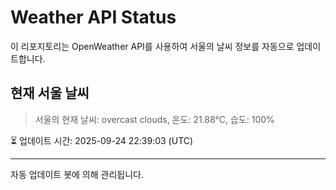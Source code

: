 
# Weather API Status

이 리포지토리는 OpenWeather API를 사용하여 서울의 날씨 정보를 자동으로 업데이트합니다.

## 현재 서울 날씨
> 서울의 현재 날씨: overcast clouds, 온도: 21.88°C, 습도: 100%

⏳ 업데이트 시간: 2025-09-24 22:39:03 (UTC)

---
자동 업데이트 봇에 의해 관리됩니다.
